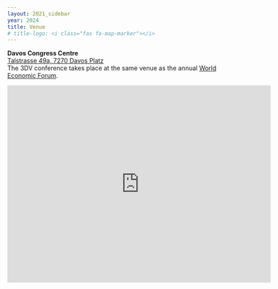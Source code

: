 ```yaml
---
layout: 2021_sidebar
year: 2024
title: Venue
# title-logo: <i class="fas fa-map-marker"></i> 
---
```


<b>Davos Congress Centre</b>
<br>
[Talstrasse 49a, 7270 Davos Platz](https://goo.gl/maps/LBGMxjuT6ijv57vW7)<br>
The 3DV conference takes place at the same venue as the annual <a href="https://www.weforum.org" target="_blank">World Economic Forum</a>.

<div class="col-md-12 assia" style="text-align: center">
<iframe src="https://www.google.com/maps/embed?pb=!1m14!1m8!1m3!1d10924.649885885656!2d9.830758!3d46.8011054!3m2!1i1024!2i768!4f13.1!3m3!1m2!1s0x4784a6a94c04726d%3A0xf16b06b0dbdd99a7!2sDavos%20Congress%20Centre!5e0!3m2!1sen!2sch!4v1683885075347!5m2!1sen!2sch" width="600" height="450" style="border:0;" allowfullscreen="" loading="lazy" referrerpolicy="no-referrer-when-downgrade"></iframe>
</div>
